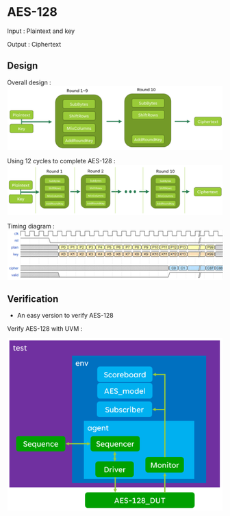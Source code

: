 # AES-128
Input : Plaintext and key

Output : Ciphertext

## Design
Overall design :
![alt text](/picture/image-2.png)

Using 12 cycles to complete AES-128 :
![alt text](/picture/image-3.png)

Timing diagram :
![alt text](/picture/image-1.png)

## Verification
- An easy version to verify AES-128 

Verify AES-128 with UVM :

![alt text](/picture/image-4.png)